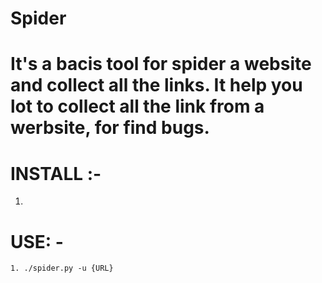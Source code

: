 # Spider

# It's a bacis tool for spider a website and collect all the links. It help you lot to collect all the link from a werbsite, for find bugs.

# INSTALL :- 
  1.
  
 # USE: - 
    1. ./spider.py -u {URL}
